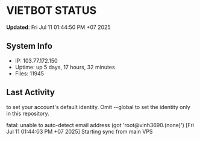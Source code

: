 # VIETBOT STATUS
**Updated**: Fri Jul 11 01:44:50 PM +07 2025

## System Info
- IP: 103.77.172.150
- Uptime: up 5 days, 17 hours, 32 minutes
- Files: 11945

## Last Activity
to set your account's default identity.
Omit --global to set the identity only in this repository.

fatal: unable to auto-detect email address (got 'root@vinh3690.(none)')
[Fri Jul 11 01:44:03 PM +07 2025] Starting sync from main VPS
